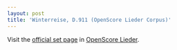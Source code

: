 ```yaml
---
layout: post
title: 'Winterreise, D.911 (OpenScore Lieder Corpus)'
---
```


Visit the [official set page] in [OpenScore Lieder].

[official set page]: https://musescore.com/openscore-lieder-corpus/sets/5015409
[OpenScore Lieder]: https://musescore.com/openscore-lieder-corpus

